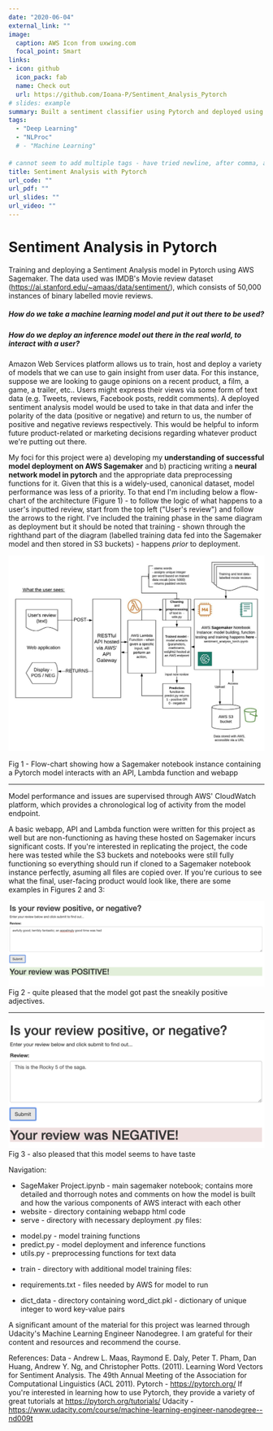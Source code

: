 ```yaml
---
date: "2020-06-04"
external_link: ""
image:
  caption: AWS Icon from uxwing.com
  focal_point: Smart
links:
- icon: github
  icon_pack: fab
  name: Check out
  url: https://github.com/Ioana-P/Sentiment_Analysis_Pytorch
# slides: example
summary: Built a sentiment classifier using Pytorch and deployed using AWS Lambda and Sagemaker.
tags: 
  - "Deep Learning"
  - "NLProc"
  # - "Machine Learning"
  
# cannot seem to add multiple tags - have tried newline, after comma, after semicolon
title: Sentiment Analysis with Pytorch
url_code: ""
url_pdf: ""
url_slides: ""
url_video: ""
---
```

# Sentiment Analysis in Pytorch
Training and deploying a Sentiment Analysis model in Pytorch using AWS Sagemaker. The data used was IMDB's Movie review dataset (https://ai.stanford.edu/~amaas/data/sentiment/), which consists of 50,000 instances of binary labelled movie reviews.

##### How do we take a machine learning model and put it out there to be used? 
##### How do we deploy an inference model out there in the real world, to interact with a user?

Amazon Web Services platform allows us to train, host and deploy a variety of models that we can use to gain insight from user data. For this instance, suppose we are looking to gauge opinions on a recent product, a film, a game, a trailer, etc.. Users might express their views via some form of text data (e.g. Tweets, reviews, Facebook posts, reddit comments). A deployed sentiment analysis model would be used to take in that data and infer the polarity of the data (positive or negative) and return to us, the number of positive and negative reviews respectively. This would be helpful to inform future product-related or marketing decisions regarding whatever product we're putting out there.


My foci for this project were a) developing my **understanding of successful model deployment on AWS Sagemaker** and b) practicing writing a **neural network model in pytorch** and the appropriate data preprocessing functions for it. Given that this is a widely-used, canonical dataset, model performance was less of a priority. To that end I'm including below a flow-chart of the architecture (Figure 1) - to follow the logic of what happens to a user's inputted review, start from the top left ("User's review") and follow the arrows to the right. 
I've included the training phase in the same diagram as deployment but it should be noted that training - shown through the righthand part of the diagram (labelled training data fed into the Sagemaker model and then stored in S3 buckets) - happens *prior* to deployment. 



![flow-chart](fig/sentiment_analysis_aws_flow.jpeg)

Fig 1 - Flow-chart showing how a Sagemaker notebook instance containing a Pytorch model interacts with an API, Lambda function and webapp
____________________________________________________________________________________________________________________________

Model performance and issues are supervised through AWS' CloudWatch platform, which provides a chronological log of activity from the model endpoint. 

A basic webapp, API and Lambda function were written for this project as well but are non-functioning as having these hosted on Sagemaker incurs significant costs. If you're interested in replicating the project, the code here was tested while the S3 buckets and notebooks were still fully functioning so everything should run if cloned to a Sagemaker notebook instance perfectly, asuming all files are copied over. If you're curious to see what the final, user-facing product would look like, there are some examples in Figures 2 and 3:

![pos](fig/pos.jpeg)
Fig 2 - quite pleased that the model got past the sneakily positive adjectives.

____________________________________________________________________________________________________________________________

![neg](fig/neg.jpeg)
Fig 3 - also pleased that this model seems to have taste


Navigation: 
 * SageMaker Project.ipynb - main sagemaker notebook; contains more detailed and thorrough notes and comments on how the model is built and how the various components of AWS interact with each other
 * website - directory containing webapp html code
 * serve - directory with necessary deployment .py files:
  - model.py - model training functions
  - predict.py - model deployment and inference functions
  - utils.py - preprocessing functions for text data
 * train - directory with additional model training files:
  - requirements.txt - files needed by AWS for model to run
 * dict_data - directory containing word_dict.pkl - dictionary of unique integer to word key-value pairs

A significant amount of the material for this project was learned through Udacity's Machine Learning Engineer Nanodegree. I am grateful for their content and resources and recommend the course. 

References:
Data - 
Andrew L. Maas, Raymond E. Daly, Peter T. Pham, Dan Huang, Andrew Y. Ng, and Christopher Potts. (2011). Learning Word Vectors for Sentiment Analysis. The 49th Annual Meeting of the Association for Computational Linguistics (ACL 2011). 
Pytorch - https://pytorch.org/ 
If you're interested in learning how to use Pytorch, they provide a variety of great tutorials at https://pytorch.org/tutorials/
Udacity - https://www.udacity.com/course/machine-learning-engineer-nanodegree--nd009t

